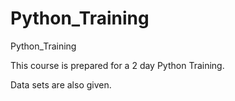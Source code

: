 # Python_Training
Python_Training

This course is prepared for a 2 day Python Training.

Data sets are also given.
